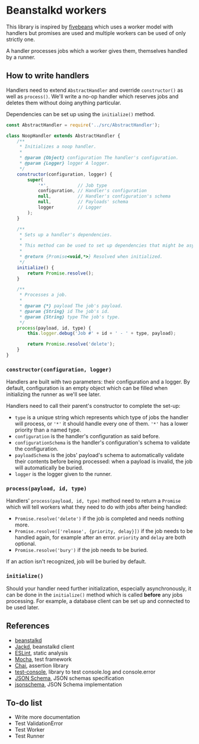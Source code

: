 Beanstalkd workers
==================

This library is inspired by [fivebeans](https://github.com/ceejbot/fivebeans) which uses a worker model with handlers
but promises are used and multiple workers can be used of only strictly one.

A handler processes jobs which a worker gives them, themselves handled by a runner.

How to write handlers
---------------------

Handlers need to extend `AbstractHandler` and override `constructor()` as well as `process()`. We'll write a no-op
handler which reserves jobs and deletes them without doing anything particular.

Dependencies can be set up using the `initialize()` method.

```javascript
const AbstractHandler = require('../src/AbstractHandler');

class NoopHandler extends AbstractHandler {
    /**
     * Initializes a noop handler.
     *
     * @param {Object} configuration The handler's configuration.
     * @param {Logger} logger A logger.
     */
    constructor(configuration, logger) {
        super(
            '*',           // Job type
            configuration, // Handler's configuration
            null,          // Handler's configuration's schema
            null,          // Payloads' schema
            logger         // Logger
        );
    }

    /**
     * Sets up a handler's dependencies.
     *
     * This method can be used to set up dependencies that might be asynchronous.
     *
     * @return {Promise<void,*>} Resolved when initialized.
     */
    initialize() {
        return Promise.resolve();
    }

    /**
     * Processes a job.
     *
     * @param {*} payload The job's payload.
     * @param {String} id The job's id.
     * @param {String} type The job's type.
     */
    process(payload, id, type) {
        this.logger.debug('Job #' + id + ' - ' + type, payload);

        return Promise.resolve('delete');
    }
}
```

### `constructor(configuration, logger)`

Handlers are built with two parameters: their configuration and a logger. By default, configuration is an empty object
which can be filled when initializing the runner as we'll see later.

Handlers need to call their parent's constructor to complete the set-up:

* `type` is a unique string which represents which type of jobs the handler will process, or `'*'` it should handle
  every one of them. `'*'` has a lower priority than a named type.
* `configuration` is the handler's configuration as said before.
* `configurationSchema` is the handler's configuration's schema to validate the configuration.
* `payloadSchema` is the jobs' payload's schema to automatically validate their contents before being processed: when a
  payload is invalid, the job will automatically be buried.
* `logger` is the logger given to the runner.

### `process(payload, id, type)`

Handlers' `process(payload, id, type)` method need to return a `Promise` which will tell workers what they need to do
with jobs after being handled:

* `Promise.resolve('delete')` if the job is completed and needs nothing more.
* `Promise.resolve(['release', {priority, delay}])` if the job needs to be handled again, for example after an error.
  `priority` and `delay` are both optional.
* `Promise.resolve('bury')` if the job needs to be buried.

If an action isn't recognized, job will be buried by default.

### `initialize()`

Should your handler need further initialization, especially asynchronously, it can be done in the `initialize()` method
which is called **before** any jobs processing. For example, a database client can be set up and connected to be used
later.

References
----------

* [beanstalkd](https://beanstalkd.github.io/)
* [Jackd](https://github.com/getjackd/jackd), beanstalkd client
* [ESLint](https://eslint.org/), static analysis
* [Mocha](https://mochajs.org/), test framework
* [Chai](https://www.chaijs.com/), assertion library
* [test-console](https://github.com/jamesshore/test-console), library to test console.log and console.error
* [JSON Schema](https://json-schema.org/), JSON schemas specification
* [jsonschema](https://github.com/tdegrunt/jsonschema), JSON Schema implementation

To-do list
----------

* Write more documentation
* Test ValidationError
* Test Worker
* Test Runner
